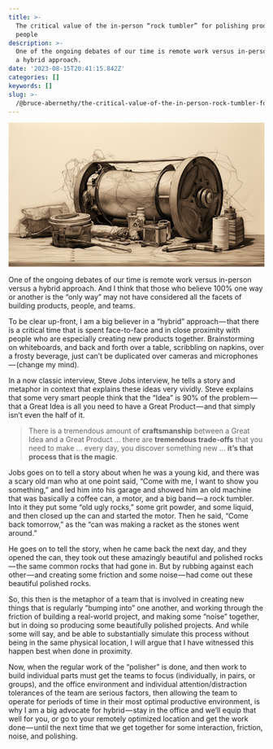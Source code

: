 ```yaml
---
title: >-
  The critical value of the in-person “rock tumbler” for polishing products and
  people
description: >-
  One of the ongoing debates of our time is remote work versus in-person versus
  a hybrid approach.
date: '2023-08-15T20:41:15.842Z'
categories: []
keywords: []
slug: >-
  /@bruce-abernethy/the-critical-value-of-the-in-person-rock-tumbler-for-polishing-products-and-people-d29122d1663a
---
```


![Image](/assets/images/1__bC2j8o1WTJauxaK7kgzIqw.png)

One of the ongoing debates of our time is remote work versus in-person versus a hybrid approach. And I think that those who believe 100% one way or another is the “only way” may not have considered all the facets of building products, people, and teams.

To be clear up-front, I am a big believer in a “hybrid” approach — that there is a critical time that is spent face-to-face and in close proximity with people who are especially creating new products together. Brainstorming on whiteboards, and back and forth over a table, scribbling on napkins, over a frosty beverage, just can’t be duplicated over cameras and microphones — (change my mind).

In a now classic interview, Steve Jobs interview, he tells a story and metaphor in context that explains these ideas very vividly. Steve explains that some very smart people think that the “Idea” is 90% of the problem — that a Great Idea is all you need to have a Great Product — and that simply isn’t even the half of it.

> There is a tremendous amount of **craftsmanship** between a Great Idea and a Great Product … there are **tremendous trade-offs** that you need to make … every day, you discover something new … **it’s that process that is the magic**.

Jobs goes on to tell a story about when he was a young kid, and there was a scary old man who at one point said, “Come with me, I want to show you something,” and led him into his garage and showed him an old machine that was basically a coffee can, a motor, and a big band — a rock tumbler. Into it they put some “old ugly rocks,” some grit powder, and some liquid, and then closed up the can and started the motor. Then he said, “Come back tomorrow,” as the “can was making a racket as the stones went around.”

He goes on to tell the story, when he came back the next day, and they opened the can, they took out these amazingly beautiful and polished rocks — the same common rocks that had gone in. But by rubbing against each other — and creating some friction and some noise — had come out these beautiful polished rocks.

So, this then is the metaphor of a team that is involved in creating new things that is regularly “bumping into” one another, and working through the friction of building a real-world project, and making some “noise” together, but in doing so producing some beautifully polished projects. And while some will say, and be able to substantially simulate this process without being in the same physical location, I will argue that I have witnessed this happen best when done in proximity.

Now, when the regular work of the “polisher” is done, and then work to build individual parts must get the teams to focus (individually, in pairs, or groups), and the office environment and individual attention/distraction tolerances of the team are serious factors, then allowing the team to operate for periods of time in their most optimal productive environment, is why I am a big advocate for hybrid — stay in the office and we’ll equip that well for you, or go to your remotely optimized location and get the work done — until the next time that we get together for some interaction, friction, noise, and polishing.